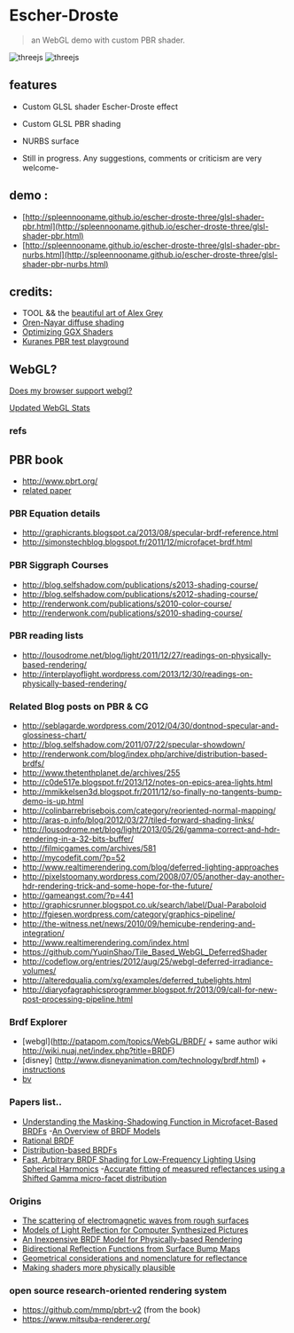 
# Escher-Droste

> an WebGL demo with custom PBR shader.

![threejs](https://img.shields.io/badge/threejs-r73-green.svg) 
![threejs](https://img.shields.io/badge/threejs-r73-green.svg) 

## features

* Custom GLSL shader Escher-Droste effect
* Custom GLSL PBR shading
* NURBS surface

* Still in progress. Any suggestions, comments or criticism are very welcome-

## demo :
* [http://spleennooname.github.io/escher-droste-three/glsl-shader-pbr.html](http://spleennooname.github.io/escher-droste-three/glsl-shader-pbr.html)
* [http://spleennooname.github.io/escher-droste-three/glsl-shader-pbr-nurbs.html](http://spleennooname.github.io/escher-droste-three/glsl-shader-pbr-nurbs.html)

## credits:

* TOOL && the [beautiful art of Alex Grey](http://alexgrey.com/)
* [Oren-Nayar diffuse shading](https://github.com/stackgl/glsl-diffuse-oren-nayar)
* [Optimizing GGX Shaders](http://www.filmicworlds.com/2014/04/21/optimizing-ggx-shaders-with-dotlh/)
* [Kuranes PBR test playground](http://kuranes.github.io/physically_base_render_test/)

## WebGL?

[Does my browser support webgl?](http://www.doesmybrowsersupportwebgl.com/)

[Updated WebGL Stats](http://www.webglstats.com/)

### refs

## PBR book

* http://www.pbrt.org/ 
* [related paper](http://www.pbrt.org/papers.php)

### PBR Equation details
* http://graphicrants.blogspot.ca/2013/08/specular-brdf-reference.html
* http://simonstechblog.blogspot.fr/2011/12/microfacet-brdf.html

### PBR Siggraph Courses
* http://blog.selfshadow.com/publications/s2013-shading-course/ 
* http://blog.selfshadow.com/publications/s2012-shading-course/
* http://renderwonk.com/publications/s2010-color-course/
* http://renderwonk.com/publications/s2010-shading-course/

### PBR reading lists
* http://lousodrome.net/blog/light/2011/12/27/readings-on-physically-based-rendering/
* http://interplayoflight.wordpress.com/2013/12/30/readings-on-physically-based-rendering/

### Related Blog posts on PBR & CG
* http://seblagarde.wordpress.com/2012/04/30/dontnod-specular-and-glossiness-chart/
* http://blog.selfshadow.com/2011/07/22/specular-showdown/
* http://renderwonk.com/blog/index.php/archive/distribution-based-brdfs/
* http://www.thetenthplanet.de/archives/255
* http://c0de517e.blogspot.fr/2013/12/notes-on-epics-area-lights.html
* http://mmikkelsen3d.blogspot.fr/2011/12/so-finally-no-tangents-bump-demo-is-up.html
* http://colinbarrebrisebois.com/category/reoriented-normal-mapping/
* http://aras-p.info/blog/2012/03/27/tiled-forward-shading-links/
* http://lousodrome.net/blog/light/2013/05/26/gamma-correct-and-hdr-rendering-in-a-32-bits-buffer/
* http://filmicgames.com/archives/581
* http://mycodefit.com/?p=52
* http://www.realtimerendering.com/blog/deferred-lighting-approaches
* http://pixelstoomany.wordpress.com/2008/07/05/another-day-another-hdr-rendering-trick-and-some-hope-for-the-future/
* http://gameangst.com/?p=441
* http://graphicsrunner.blogspot.co.uk/search/label/Dual-Paraboloid
* http://fgiesen.wordpress.com/category/graphics-pipeline/
* http://the-witness.net/news/2010/09/hemicube-rendering-and-integration/
* http://www.realtimerendering.com/index.html
* https://github.com/YuqinShao/Tile_Based_WebGL_DeferredShader
* http://codeflow.org/entries/2012/aug/25/webgl-deferred-irradiance-volumes/
* http://alteredqualia.com/xg/examples/deferred_tubelights.html
* http://diaryofagraphicsprogrammer.blogspot.fr/2013/09/call-for-new-post-processing-pipeline.html
 
### Brdf Explorer
* [webgl](http://patapom.com/topics/WebGL/BRDF/ + same author wiki http://wiki.nuaj.net/index.php?title=BRDF)
* [disney] (http://www.disneyanimation.com/technology/brdf.html) + [instructions](http://www.forceflow.be/2012/08/20/compiling-the-wdas-brdf-explorer/)
* [bv](http://www.graphics.stanford.edu/~smr/brdf/bv/)

### Papers list..
* [Understanding the Masking-Shadowing Function in Microfacet-Based BRDFs](http://hal.inria.fr/docs/00/96/78/44/PDF/RR-8468.pdf)
-[An Overview of BRDF Models](http://digibug.ugr.es/bitstream/10481/19751/1/rmontes_LSI-2012-001TR.pdf)
* [Rational BRDF](http://hal.inria.fr/docs/00/67/88/85/PDF/main_tvcg.pdf)
* [Distribution-based BRDFs](http://www.cs.utah.edu/~premoze/dbrdf/)
* [Fast, Arbitrary BRDF Shading for Low-Frequency Lighting Using Spherical Harmonics](http://www.mpi-inf.mpg.de/~jnkautz/projects/shbrdf/shbrdfRW02.pdf)
-[Accurate fitting of measured reflectances using a Shifted Gamma micro-facet distribution](http://hal.inria.fr/hal-00702304)

### Origins
* [The scattering of electromagnetic waves from rough surfaces](http://books.google.fr/books/about/The_scattering_of_electromagnetic_waves.html?id=QBEIAQAAIAAJ&redir_esc=y)
* [Models of Light Reflection for Computer Synthesized Pictures](http://research.microsoft.com/pubs/73852/p192-blinn.pdf)
* [An Inexpensive BRDF Model for Physically-based Rendering](http://www.cs.virginia.edu/~jdl/bib/appearance/analytic%20models/schlick94b.pdf)
* [Bidirectional Reflection Functions from Surface Bump Maps](http://www.anyhere.com/gward/pickup/p273-cabral.pdf)
* [Geometrical considerations and nomenclature for reflectance](http://www.graphics.stanford.edu/courses/cs448-05-winter/papers/nicodemus-brdf-nist.pdf)
* [Making shaders more physically plausible](http://www.tricity.wsu.edu/~bobl/personal/mypubs/1993_plausible.pdf)

### open source research-oriented rendering system 
* https://github.com/mmp/pbrt-v2 (from the book)
* https://www.mitsuba-renderer.org/
